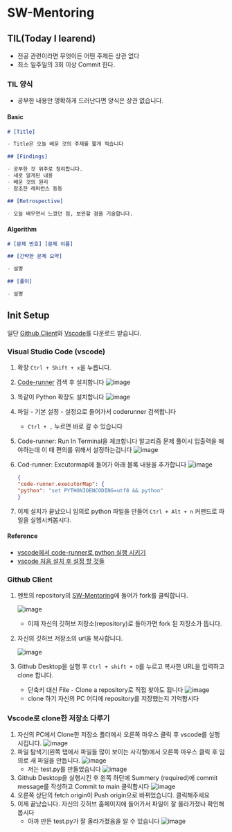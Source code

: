 # SW-Mentoring

## TIL(Today I learend)

- 전공 관련이라면 무엇이든 어떤 주제든 상관 없다
- 최소 일주일의 3회 이상 Commit 한다.

### TIL 양식

- 공부한 내용만 명확하게 드러난다면 양식은 상관 없습니다.

#### Basic

```md
# [Title]

- Title은 오늘 배운 것의 주제를 짧게 적습니다

## [Findings]

- 공부한 것 위주로 정리합니다.
- 새로 알게된 내용
- 배운 것의 원리
- 참조한 레퍼런스 등등

## [Retrospective]

- 오늘 배우면서 느꼈던 점, 보완할 점을 기술합니다.
```

#### Algorithm

```md
# [문제 번호] [문제 이름]

## [간략한 문제 요약]

- 설명

## [풀이]

- 설명
```

## Init Setup

일단 [Github Client](https://desktop.github.com/)와 [Vscode](https://code.visualstudio.com/download)를 다운로드 받습니다.

### Visual Studio Code (vscode)

1. 확장 `Ctrl + Shift + x`을 누릅니다.
2. [Code-runner](https://marketplace.visualstudio.com/items?itemName=formulahendry.code-runner) 검색 후 설치합니다
   ![image](https://user-images.githubusercontent.com/37897508/160076408-5de2f2bb-c3ea-4d50-9241-ff757b769e82.png)
3. 똑같이 Python 확장도 설치합니다
   ![image](https://user-images.githubusercontent.com/37897508/160076360-d02d68a0-b8ca-420c-bf86-12c5d37f32d4.png)
4. 파일 - 기본 설정 - 설정으로 들어가서 coderunner 검색합니다
   - `Ctrl + ,` 누르면 바로 갈 수 있습니다
5. Code-runner: Run In Terminal을 체크합니다
   알고리즘 문제 풀이시 입출력을 해야하는데 이 때 편의를 위해서 설정하는겁니다
   ![image](https://user-images.githubusercontent.com/37897508/160074419-7d4044fd-fb71-4c87-a7aa-30bc6bc77ef9.png)
6. Cod-runner: Excutormap에 들어가 아래 블록 내용을 추가합니다
   ![image](https://user-images.githubusercontent.com/37897508/160076032-c53b1b80-7df2-4e46-ac1d-2ac479068b09.png)

   ```json
   {
   "code-runner.executorMap": {
   "python": "set PYTHONIOENCODING=utf8 && python"
   }
   ```

7. 이제 설치가 끝났으니 임의로 python 파일을 만들어 `Ctrl + Alt + n` 커맨드로 파일을 실행시켜봅시다.

#### Reference

- [vscode에서 code-runner로 python 실행 시키기](https://codesyun.tistory.com/133)
- [vscode 처음 설치 후 설정 할 것들](https://www.crocus.co.kr/1469)

### Github Client

1. 멘토의 repository의 [SW-Mentoring](https://github.com/GoBeromsu/SW-Mentoring)에 들어가 fork를 클릭합니다.

   ![image](https://user-images.githubusercontent.com/37897508/160079746-269f4d9f-510f-45e4-94ca-1bb736555c2d.png)

   - 이제 자신의 깃허브 저장소(repository)로 돌아가면 fork 된 저장소가 뜹니다.

2. 자신의 깃허브 저장소의 url을 복사합니다.

   ![image](https://user-images.githubusercontent.com/37897508/160078167-c0276a91-2025-4981-89f1-636d821a28d8.png)

3. Github Desktop을 실행 후 `Ctrl + shift + O`를 누르고 복사한 URL을 입력하고 clone 합니다.
   - 단축키 대신 File - Clone a repository로 직접 찾아도 됩니다
     ![image](https://user-images.githubusercontent.com/37897508/160078931-fcdd58a9-38d0-4f99-a40b-e61783644b79.png)
   - clone 하기 자신의 PC 어디에 repository를 저장했는지 기억합시다

### Vscode로 clone한 저장소 다루기

1. 자신의 PC에서 Clone한 저장소 폴더에서 오른쪽 마우스 클릭 후 vscode를 실행시킵니다.
   ![image](https://user-images.githubusercontent.com/37897508/160080889-28f138b9-ff21-47d6-b18d-308879abae10.png)
2. 파일 탐색기(왼쪽 탭에서 파일들 많이 보이는 사각형)에서 오른쪽 마우스 클릭 후 임의로 새 파일을 만듭니다.
  ![image](https://user-images.githubusercontent.com/37897508/160081349-7e0b8fc7-9b0d-4f95-aa07-87c7deb1b5f6.png)
   - 저는 test.py를 만들었습니다
   ![image](https://user-images.githubusercontent.com/37897508/160081796-101522fa-463c-4cf3-8c69-f7299c636133.png)
3. Github Desktop을 실행시킨 후 왼쪽 하단에 Summery (required)에 commit message를 작성하고 Commit to main 클릭합시다
   ![image](https://user-images.githubusercontent.com/37897508/160082123-b5023031-0dd8-4743-94cb-1d636095c414.png)
4. 오른쪽 상단의 fetch origin이 Push origin으로 바뀌었습니다. 클릭해주세요
5. 이제 끝났습니다. 자신의 깃허브 홈페이지에 들어가서 파일이 잘 올라가졌나 확인해봅시다
   - 아까 만든 test.py가 잘 올라가졌음을 알 수 있습니다
    ![image](https://user-images.githubusercontent.com/37897508/160082732-f857a135-a4b7-453a-84a5-78ac8f2f7833.png)
